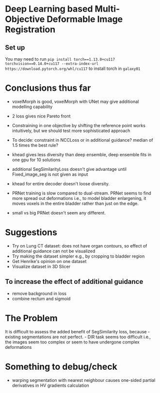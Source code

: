 # Deep Learning based Multi-Objective Deformable Image Registration
## Set up
You may need to run `pip install torch==1.13.0+cu117 torchvision==0.14.0+cu117 --extra-index-url https://download.pytorch.org/whl/cu117` to install torch in `galaxy01`


# Conclusions thus far
- voxelMorph is good, voxelMorph with UNet may give additional modelling capability
- 2 loss gives nice Pareto front
- Constraining in one objective by shifting the reference point works intuitively, but we should test more sophisticated approach
- To decide: constraint in NCCLoss or in additional guidance? median of 1.5 times the best rule?
- khead gives less diversity than deep ensemble, deep ensemble fits in one gpu for 10 solutions
- additional SegSimilarityLoss doesn't give advantage until Fixed_image_seg is not given as input

- khead for entire decoder doesn't loose diversity.
- PRNet training is slow compared to dual-stream. PRNet seems to find more spread out deformations i.e., to model bladder enlargening, it moves voxels in the entire bladder rather than just on the edge.
- small vs big PRNet doesn't seem any different.

# Suggestions
- Try on Lung CT dataset: does not have organ contours, so effect of additional guidance can not be visualized
- Try making the dataset simpler e.g., by cropping to bladder region
- Get Henrike's opinion on one dataset
- Visualize dataset in 3D Slicer

## To increase the effect of additional guidance
- remove background in loss
- combine rectum and sigmoid

# The Problem
It is difficult to assess the added benefit of SegSimilarity loss, because
    - existing segmentations are not perfect.
    - DIR task seems too difficult i.e., the images seem too complex or seem to have undergone complex deformations

# Something to debug/check
- warping segmentation with nearest neighbour causes one-sided partial derivatives in HV gradients calculation